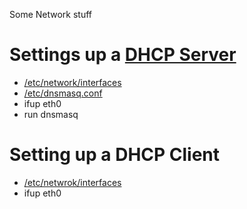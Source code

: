 
Some Network stuff

# Settings up a [DHCP Server](https://github.com/lucsoft/oc2-scripts/tree/main/network/server)

- [/etc/network/interfaces](https://github.com/lucsoft/oc2-scripts/blob/main/network/server/networkinterface)
- [/etc/dnsmasq.conf](https://github.com/lucsoft/oc2-scripts/blob/main/network/server/dnsmasq.conf)
- ifup eth0
- run dnsmasq

# Setting up a DHCP Client

- [/etc/netwrok/interfaces](https://github.com/lucsoft/oc2-scripts/blob/main/network/client/networkinterface)
- ifup eth0
